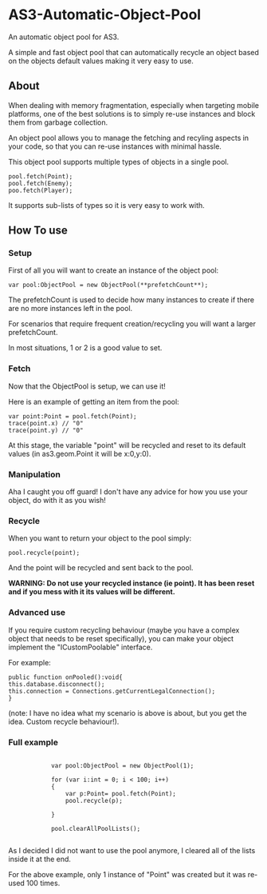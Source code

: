 # AS3-Automatic-Object-Pool

An automatic object pool for AS3.

A simple and fast object pool that can automatically recycle an object based on the objects default values
making it very easy to use.

## About

When dealing with memory fragmentation, especially when targeting mobile platforms, one of the best solutions
is to simply re-use instances and block them from garbage collection.

An object pool allows you to manage the fetching and recyling aspects in your code, so that you can re-use
instances with minimal hassle.

This object pool supports multiple types of objects in a single pool.

```
pool.fetch(Point);
pool.fetch(Enemy);
poo.fetch(Player);
```

It supports sub-lists of types so it is very easy to work with.


## How To use

### Setup

First of all you will want to create an instance of the object pool:

`var pool:ObjectPool = new ObjectPool(**prefetchCount**);`


The prefetchCount is used to decide how many instances to create if there are no more
instances left in the pool.

For scenarios that require frequent creation/recycling you will want a larger prefetchCount.

In most situations, 1 or 2 is a good value to set.

### Fetch

Now that the ObjectPool is setup, we can use it!

Here is an example of getting an item from the pool:

```
var point:Point = pool.fetch(Point);
trace(point.x) // "0"
trace(point.y) // "0"
```

At this stage, the variable "point" will be recycled and reset to its default values (in as3.geom.Point
it will be x:0,y:0).

### Manipulation

Aha I caught you off guard! I don't have any advice for how you use your object, do with it as you wish!

### Recycle

When you want to return your object to the pool simply:


`pool.recycle(point);`


And the point will be recycled and sent back to the pool.

**WARNING: Do not use your recycled instance (ie point). It has been reset and if you mess with it
its values will be different.**

### Advanced use

If you require custom recycling behaviour (maybe you have a complex object that needs to be reset specifically),
you can make your object implement the "ICustomPoolable" interface.

For example:

```
public function onPooled():void{
this.database.disconnect();
this.connection = Connections.getCurrentLegalConnection();
}
```

(note: I have no idea what my scenario is above is about, but you get the idea. Custom recycle behaviour!).

### Full example

```

			var pool:ObjectPool = new ObjectPool(1);
			
			for (var i:int = 0; i < 100; i++)
			{
				var p:Point= pool.fetch(Point);
				pool.recycle(p);
				
			}
			
			pool.clearAllPoolLists();
			
```

As I decided I did not want to use the pool anymore, I cleared all of the lists inside it
at the end.

For the above example, only 1 instance of "Point" was created but it was re-used 100 times.

